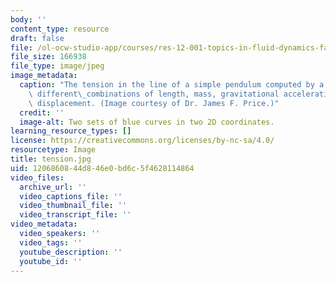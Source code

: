 ```yaml
---
body: ''
content_type: resource
draft: false
file: /ol-ocw-studio-app/courses/res-12-001-topics-in-fluid-dynamics-fall-2023/tension.jpg
file_size: 166938
file_type: image/jpeg
image_metadata:
  caption: "The tension in the line of a simple pendulum computed by a model for 16\
    \ different\_combinations of length, mass, gravitational acceleration, and initial\
    \ displacement. (Image courtesy of Dr. James F. Price.)"
  credit: ''
  image-alt: Two sets of blue curves in two 2D coordinates.
learning_resource_types: []
license: https://creativecommons.org/licenses/by-nc-sa/4.0/
resourcetype: Image
title: tension.jpg
uid: 12068608-44d8-46e0-bd6c-5f4628114864
video_files:
  archive_url: ''
  video_captions_file: ''
  video_thumbnail_file: ''
  video_transcript_file: ''
video_metadata:
  video_speakers: ''
  video_tags: ''
  youtube_description: ''
  youtube_id: ''
---
```


